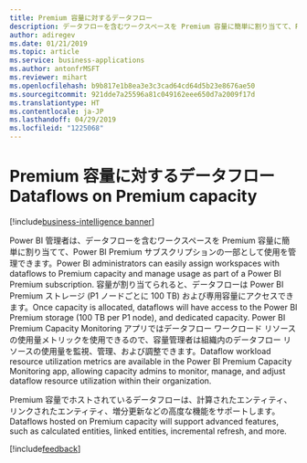 ```yaml
---
title: Premium 容量に対するデータフロー
description: データフローを含むワークスペースを Premium 容量に簡単に割り当てて、Power BI Premium サブスクリプションの一部として使用を管理します。
author: adiregev
ms.date: 01/21/2019
ms.topic: article
ms.service: business-applications
ms.author: antonfrMSFT
ms.reviewer: mihart
ms.openlocfilehash: b9b817e1b8ea3e3c3cad64cd64d5b23e8676ae50
ms.sourcegitcommit: 921dde7a25596a81c049162eee650d7a2009f17d
ms.translationtype: HT
ms.contentlocale: ja-JP
ms.lasthandoff: 04/29/2019
ms.locfileid: "1225068"
---
```

# <a name="dataflows-on-premium-capacity"></a><span data-ttu-id="41d50-103">Premium 容量に対するデータフロー</span><span class="sxs-lookup"><span data-stu-id="41d50-103">Dataflows on Premium capacity</span></span>
[!include[business-intelligence banner](../../../includes/business-intelligence.md)]



<span data-ttu-id="41d50-104">Power BI 管理者は、データフローを含むワークスペースを Premium 容量に簡単に割り当てて、Power BI Premium サブスクリプションの一部として使用を管理できます。</span><span class="sxs-lookup"><span data-stu-id="41d50-104">Power BI administrators can easily assign workspaces with dataflows to Premium capacity and manage usage as part of a Power BI Premium subscription.</span></span> <span data-ttu-id="41d50-105">容量が割り当てられると、データフローは Power BI Premium ストレージ (P1 ノードごとに 100 TB) および専用容量にアクセスできます。</span><span class="sxs-lookup"><span data-stu-id="41d50-105">Once capacity is allocated, dataflows will have access to the Power BI Premium storage (100 TB per P1 node), and dedicated capacity.</span></span> <span data-ttu-id="41d50-106">Power BI Premium Capacity Monitoring アプリではデータフロー ワークロード リソースの使用量メトリックを使用できるので、容量管理者は組織内のデータフロー リソースの使用量を監視、管理、および調整できます。</span><span class="sxs-lookup"><span data-stu-id="41d50-106">Dataflow workload resource utilization metrics are available in the Power BI Premium Capacity Monitoring app, allowing capacity admins to monitor, manage, and adjust dataflow resource utilization within their organization.</span></span>

<span data-ttu-id="41d50-107">Premium 容量でホストされているデータフローは、計算されたエンティティ、リンクされたエンティティ、増分更新などの高度な機能をサポートします。</span><span class="sxs-lookup"><span data-stu-id="41d50-107">Dataflows hosted on Premium capacity will support advanced features, such as calculated entities, linked entities, incremental refresh, and more.</span></span>

[!include[feedback](../../includes/service-feedback.md)]